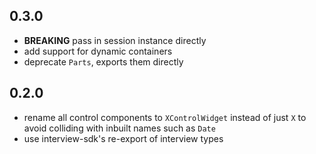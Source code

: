 ## 0.3.0

- **BREAKING** pass in session instance directly
- add support for dynamic containers
- deprecate `Parts`, exports them directly

## 0.2.0

- rename all control components to `XControlWidget` instead of just `X` to avoid colliding with inbuilt names such as `Date`
- use interview-sdk's re-export of interview types